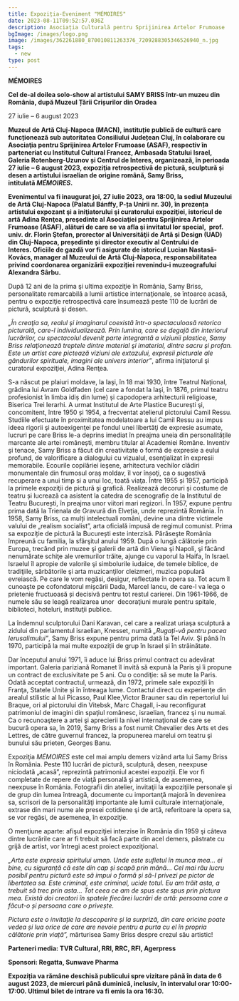 ```yaml
---
title: Expoziția-Eveniment "MÉMOIRES"
date: 2023-08-11T09:52:57.036Z
description: Asociația Culturală pentru Sprijinirea Artelor Frumoase
bgImage: /images/logo.png
image: /images/362261880_870010811263376_7209288305346526940_n.jpg
tags:
  - new
type: post
---
```

**MÉMOIRES**

**Cel de-al doilea solo-show al artistului SAMY BRISS într-un muzeu din România, după Muzeul Țării Crișurilor din Oradea**

27 iulie – 6 august 2023

**Muzeul de Artă Cluj-Napoca (MACN), instituție publică de cultură care funcționează sub autoritatea Consiliului Județean Cluj, în colaborare cu Asociaţia pentru Sprijinirea Artelor Frumoase (ASAF), respectiv în parteneriat cu Institutul Cultural Francez, Ambasada Statului Israel, Galeria Rotenberg-Uzunov și Centrul de Interes, organizează, în perioada 27 iulie – 6 august 2023, expoziţia retrospectivă de pictură, sculptură şi desen a artistului israelian de origine română, Samy Briss, intitulată *MÉMOIRES*.**

**Evenimentul va fi inaugurat joi, 27 iulie 2023, ora 18:00, la sediul Muzeului de Artă Cluj-Napoca (Palatul Bánffy, P-ța Unirii nr. 30), în prezența artistului expozant şi a iniţiatorului şi curatorului expoziţiei, istoricul de artă Adina Renţea, preşedinte al Asociaţiei pentru Sprijinirea Artelor Frumoase (ASAF), alături de care se va afla şi invitatul lor special,  prof. univ. dr. Florin Ştefan, prorector al Universităţii de Artă şi Design (UAD) din Cluj-Napoca, președinte și director executiv al Centrului de Interes. Oficiile de gazdă vor fi asigurate de istoricul Lucian Nastasă-Kovács, manager al Muzeului de Artă Cluj-Napoca, responsabilitatea privind coordonarea organizării expoziției revenindu-i muzeografului Alexandra Sârbu.** 

După 12 ani de la prima şi ultima expoziţie în România, Samy Briss, personalitate remarcabilă a lumii artistice internaţionale, se întoarce acasă, pentru o expoziţie retrospectivă care însumează peste 110 de lucrări de pictură, sculptură şi desen. 

*„În creaţia sa, realul şi imaginarul coexistă într-o spectaculoasă retorica picturală, care-l individualizează. Prin lumina, care se degajă din interiorul lucrărilor, cu spectacolul devenit parte integrantă a viziunii plastice, Samy Briss relaţionează treptele dintre material şi imaterial, dintre sacru şi profan. Este un artist care pictează viziuni ale extazului, expresii picturale ale gândurilor spirituale, imagini ale univers interior”*, afirma iniţiatorul şi curatorul expoziţiei, Adina Renţea.

S-a născut pe plaiuri moldave, la Iaşi, în 18 mai 1930, între Teatrul Național, grădina lui Avram Goldfaden (cel care a fondat la Iaşi, în 1876, primul teatru profesionist în limba idiș din lume) și capodopera arhitecturii religioase, Biserica Trei Ierarhi. A urmat Institutul de Arte Plastice Bucureşti şi, concomitent, între 1950 și 1954, a frecventat atelierul pictorului Camil Ressu. Studiile efectuate în proximitatea modelatoare a lui Camil Ressu au impus ideea rigorii şi autoexigenţei pe fondul unei libertăţi de expresie asumate, lucruri pe care Briss le-a deprins imediat în preajma uneia din personalitățile marcante ale artei românești, membru titular al Academiei Române. Inventiv şi tenace, Samy Briss a făcut din creativitate o formă de expresie a eului profund, de valorificare a dialogului cu vizualul, esenţializat în expresii memorabile. Ecourile copilăriei ieşene, arhitectura vechilor clădiri monumentale din frumosul oraş moldav, îl vor însoţi, ca o sugestivă recuperare a unui timp si a unui loc, toată viaţa. Între 1955 și 1957, participă la primele expoziţii de pictură şi grafică. Realizează decoruri și costume de teatru și lucrează ca asistent la catedra de scenografie de la Institutul de Teatru București, în preajma unor viitori mari regizori. În 1957, expune pentru prima dată la Trienala de Gravură din Elveția, unde reprezintă România. În 1958, Samy Briss, ca mulți intelectuali români, devine una dintre victimele valului de „realism socialist”, arta oficială impusă de regimul comunist. Prima sa expoziție de pictură la București este interzisă. Părăseşte România împreună cu familia, la sfârşitul anului 1959. După o lungă călătorie prin Europa, trecând prin muzee şi galerii de artă din Viena şi Napoli, şi făcând nenumărate schiţe ale vremurilor trăite, ajunge cu vaporul la Haifa, în Israel. Israelul îl apropie de valorile şi simbolurile iudaice, de temele biblice, de tradiţiile, sărbătorile şi arta muzicanţilor cleizmeri, muzica populară evreiască. Pe care le vom regăsi, desigur, reflectate în opera sa. Tot acum îl cunoaşte pe cofondatorul mișcării Dada, Marcel Iancu, de care-l va lega o  prietenie fructuoasă și decisivă pentru tot restul carierei. Din 1961-1966, de numele său se leagă realizarea unor  decoraţiuni murale pentru spitale, biblioteci, hoteluri, instituţii publice.

La îndemnul sculptorului Dani Karavan, cel care a realizat uriaşa sculptură a zidului din parlamentul israelian, Knesset, numită *„Rugați-vă pentru pacea Ierusalimului”*, Samy Briss expune pentru prima dată la Tel Aviv. Şi până în 1970, participă la mai multe expoziții de grup în Israel și în străinătate.

Dar începutul anului 1971, îi aduce lui Briss primul contract cu adevărat important. Galeria pariziană Romanet îl invită să expună la Paris şi îi propune un contract de exclusivitate pe 5 ani. Cu o condiţie: să se mute la Paris. Odată acceptat contractul, urmează, din 1972, primele sale expoziții în Franţa, Statele Unite și în întreaga lume. Contactul direct cu experienţe din arealul stilistic al lui Picasso, Paul Klee,Victor Brauner sau din repertoriul lui Braque, ori al pictorului din Vitebsk, Marc Chagall, i-au reconfigurat patrimoniul de imagini din spaţiul românesc, israelian, francez şi nu numai. Ca o recunoaştere a artei şi aprecierii la nivel internaţional de care se bucură opera sa, în 2019, Samy Briss a fost numit Chevalier des Arts et des Lettres, de către guvernul francez, la propunerea marelui om teatru şi bunului său prieten, Georges Banu.

Expoziţia *MÉMOIRES* este cel mai amplu demers vizând arta lui Samy Briss în România. Peste 110 lucrări de pictură, sculptură, desen, neexpuse niciodată „acasă”, reprezintă patrimoniul acestei expoziţii. Ele vor fi completate de repere de viaţă personală şi artistică, de asemenea, neexpuse în România. Fotografii din atelier, invitaţii la expoziţiile personale şi de grup din lumea întreagă, documente cu importanţă majoră în devenirea sa, scrisori de la personalităţi importante ale lumii culturale internaţionale, extrase din mari nume ale presei cotidiene şi de artă, referitoare la opera sa, se vor regăsi, de asemenea, în expoziţie.

O menţiune aparte: afişul expoziţiei interzise în România din 1959 şi câteva dintre lucrările care ar fi trebuit să facă parte din acel demers, păstrate cu grijă de artist, vor întregi acest proiect expoziţional. 

*„Arta este expresia spiritului uman. Unde este sufletul în munca mea… ei bine, cu siguranță că este din cap și scapă prin mână… Cel mai rău lucru posibil pentru pictură este să impui o formă și să-l privezi pe pictor de libertatea sa. Este criminal, este criminal, ucide totul. Eu am trăit asta, a trebuit să trec prin asta… Tot ceea ce am de spus este spus prin pictura mea. Există doi creatori în spatele fiecărei lucrări de artă: persoana care a făcut-o și persoana care o privește.*

*Pictura este o invitație la descoperire și la surpriză, din care oricine poate vedea și lua orice de care are nevoie pentru a purta cu el în propria călătorie prin viață”,* mărturisea Samy Briss despre crezul său artistic! 

**Parteneri media: TVR Cultural, RRI, RRC, RFI, Agerpress**

**Sponsori: Regatta, Sunwave Pharma**

**Expoziția va rămâne deschisă publicului spre vizitare până în data de 6 august 2023, de miercuri până duminică, inclusiv, în intervalul orar 10:00-17:00. Ultimul bilet de intrare va fi emis la ora 16:30.**